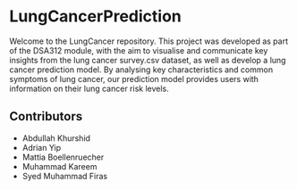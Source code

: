 # LungCancerPrediction
Welcome to the LungCancer repository. This project was developed as part of the DSA312 module, with the aim to visualise and communicate key insights from the lung cancer survey.csv dataset, as well as develop a lung cancer prediction model. By analysing key characteristics and common symptoms of lung cancer, our prediction model provides users with information on their lung cancer risk levels.

## Contributors
* Abdullah Khurshid
* Adrian Yip
* Mattia Boellenruecher
* Muhammad Kareem
* Syed Muhammad Firas
